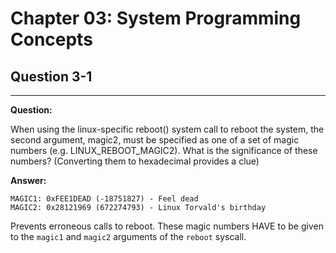 # Chapter 03: System Programming Concepts

## Question 3-1
------------

**Question:**

When using the linux-specific reboot() system call to reboot the
system, the second argument, magic2, must be specified as one of a
set of magic numbers (e.g. LINUX_REBOOT_MAGIC2).  What is the
significance of these numbers? (Converting them to hexadecimal
provides a clue)

**Answer:**

```
MAGIC1: 0xFEE1DEAD (-18751827) - Feel dead
MAGIC2: 0x28121969 (672274793) - Linux Torvald's birthday
```

Prevents erroneous calls to reboot. These magic numbers HAVE to be given
to the `magic1` and `magic2` arguments of the `reboot` syscall.